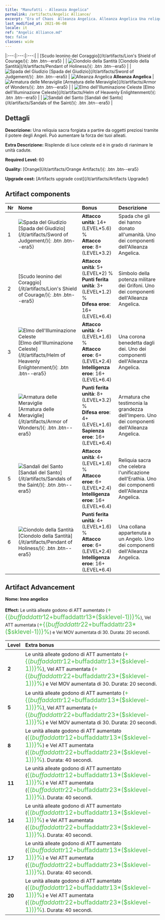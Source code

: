 ```yaml
---
title: "Manufatti - Alleanza Angelica"
permalink: /artifacts/Angelic Alliance/
excerpt: "Era of Chaos  Alleanza Angelica. Alleanza Angelica Una reliquia sacra forgiata a partire da oggetti preziosi tramite il potere degli Angeli. Può aumentare la forza dei tuoi alleati."
last_modified_at: 2021-06-08
locale: it
ref: "Angelic Alliance.md"
toc: false
classes: wide
---
```


  |:---:|:---:|:---:| 
  |  [Scudo leonino del Coraggio](/it/artifacts/Lion's Shield of Courage/){: .btn .btn--era5} |   | ![Ciondolo della Santità](/images/t/artifact_40416.png) [Ciondolo della Santità](/it/artifacts/Pendant of Holiness/){: .btn .btn--era5} | 
  | ![Spada del Giudizio](/images/t/artifact_40411.png) [Spada del Giudizio](/it/artifacts/Sword of Judgement/){: .btn .btn--era5} | ![Alleanza Angelica](/images/t/icon_artifact_41.png) **Alleanza Angelica** | ![Armatura delle Meraviglie](/images/t/artifact_40414.png) [Armatura delle Meraviglie](/it/artifacts/Armor of Wonders/){: .btn .btn--era5} | 
  | ![Elmo dell'Illuminazione Celeste](/images/t/artifact_40413.png) [Elmo dell'Illuminazione Celeste](/it/artifacts/Helm of Heavenly Enlightenment/){: .btn .btn--era5} |   | ![Sandali del Santo](/images/t/artifact_40415.png) [Sandali del Santo](/it/artifacts/Sandals of the Saint/){: .btn .btn--era5} | 


## Dettagli

 **Descrizione:** Una reliquia sacra forgiata a partire da oggetti preziosi tramite il potere degli Angeli. Può aumentare la forza dei tuoi alleati.

 **Extra Descrizione:** Risplende di luce celeste ed è in grado di rianimare le unità cadute.

 **Required Level:** 60

 **Quality:** [Orange](/it/artifacts/Orange Artifacts/){: .btn .btn--era5}

 **Upgrade cost:** [Artifacts upgrade cost](/it/artifacts/Artifacts Upgrade/)



## Artifact components

  | Nr |    Nome    |   Bonus | Descrizione | 
  |:---|:-----------|:--------|:------------| 
  | 1 | ![Spada del Giudizio](/images/t/artifact_40411.png) [Spada del Giudizio](/it/artifacts/Sword of Judgement/){: .btn .btn--era5} | **Attacco unità**: 14+(LEVEL\*5.6) %<br/>**Attacco eroe**: 8+(LEVEL\*3.2) | Spada che gli dei hanno donato all'umanità. Uno dei componenti dell'Alleanza Angelica. | 
  | 2 | [Scudo leonino del Coraggio](/it/artifacts/Lion's Shield of Courage/){: .btn .btn--era5} | **Attacco unità**: 5+(LEVEL\*2) %<br/>**Punti ferita unità**: 3+(LEVEL\*1.2) %<br/>**Difesa eroe**: 16+(LEVEL\*6.4) | Simbolo della potenza militare dei Grifoni. Uno dei componenti dell'Alleanza Angelica. | 
  | 3 | ![Elmo dell'Illuminazione Celeste](/images/t/artifact_40413.png) [Elmo dell'Illuminazione Celeste](/it/artifacts/Helm of Heavenly Enlightenment/){: .btn .btn--era5} | **Attacco unità**: 4+(LEVEL\*1.6) %<br/>**Attacco eroe**: 6+(LEVEL\*2.4)<br/>**Intelligenza eroe**: 16+(LEVEL\*6.4) | Una corona benedetta dagli dei. Uno dei componenti dell'Alleanza Angelica. | 
  | 4 | ![Armatura delle Meraviglie](/images/t/artifact_40414.png) [Armatura delle Meraviglie](/it/artifacts/Armor of Wonders/){: .btn .btn--era5} | **Punti ferita unità**: 8+(LEVEL\*3.2) %<br/>**Difesa eroe**: 4+(LEVEL\*1.6)<br/>**Sapienza eroe**: 16+(LEVEL\*6.4) | Armatura che testimonia la grandezza dell'Impero. Uno dei componenti dell'Alleanza Angelica. | 
  | 5 | ![Sandali del Santo](/images/t/artifact_40415.png) [Sandali del Santo](/it/artifacts/Sandals of the Saint/){: .btn .btn--era5} | **Attacco unità**: 4+(LEVEL\*1.6) %<br/>**Attacco eroe**: 6+(LEVEL\*2.4)<br/>**Intelligenza eroe**: 16+(LEVEL\*6.4) | Reliquia sacra che celebra l'unificazione dell'Erathia. Uno dei componenti dell'Alleanza Angelica. | 
  | 6 | ![Ciondolo della Santità](/images/t/artifact_40416.png) [Ciondolo della Santità](/it/artifacts/Pendant of Holiness/){: .btn .btn--era5} | **Punti ferita unità**: 4+(LEVEL\*1.6) %<br/>**Attacco eroe**: 6+(LEVEL\*2.4)<br/>**Intelligenza eroe**: 16+(LEVEL\*6.4) | Una collana appartenuta a un Angelo. Uno dei componenti dell'Alleanza Angelica. | 


## Artifact Advancement

 **Nome: Inno angelico**

 **Effect:** Le unità alleate godono di ATT aumentato (<span style="color: #48b946;font-size:20px">+{($buffaddattr12+$buffaddattr13*($sklevel-1))}%</span>), Vel ATT aumentata (<span style="color: #48b946;font-size:20px">+{($buffaddattr22+$buffaddattr23*($sklevel-1))}%</span>) e Vel MOV aumentata di 30. Durata: 20 secondi.

  |  Level  |    Extra bonus  | 
  |:--------|:----------------| 
  | **2** | Le unità alleate godono di ATT aumentato (<span style="color: #48b946;font-size:20px">+{($buffaddattr12+$buffaddattr13*($sklevel-1))}%</span>), Vel ATT aumentata (<span style="color: #48b946;font-size:20px">+{($buffaddattr22+$buffaddattr23*($sklevel-1))}%</span>) e Vel MOV aumentata di 30. Durata: 20 secondi. | 
  | **5** | Le unità alleate godono di ATT aumentato (<span style="color: #48b946;font-size:20px">+{($buffaddattr12+$buffaddattr13*($sklevel-1))}%</span>), Vel ATT aumentata (<span style="color: #48b946;font-size:20px">+{($buffaddattr22+$buffaddattr23*($sklevel-1))}%</span>) e Vel MOV aumentata di 30. Durata: 20 secondi. | 
  | **8** | Le unità alleate godono di ATT aumentato (<span style="color: #48b946;font-size:20px">{($buffaddattr12+$buffaddattr13*($sklevel-1))}%</span>) e Vel ATT aumentata (<span style="color: #48b946;font-size:20px">{($buffaddattr22+$buffaddattr23*($sklevel-1))}%</span>). Durata: 40 secondi. | 
  | **11** | Le unità alleate godono di ATT aumentato (<span style="color: #48b946;font-size:20px">{($buffaddattr12+$buffaddattr13*($sklevel-1))}%</span>) e Vel ATT aumentata (<span style="color: #48b946;font-size:20px">{($buffaddattr22+$buffaddattr23*($sklevel-1))}%</span>). Durata: 40 secondi. | 
  | **14** | Le unità alleate godono di ATT aumentato (<span style="color: #48b946;font-size:20px">{($buffaddattr12+$buffaddattr13*($sklevel-1))}%</span>) e Vel ATT aumentata (<span style="color: #48b946;font-size:20px">{($buffaddattr22+$buffaddattr23*($sklevel-1))}%</span>). Durata: 40 secondi. | 
  | **17** | Le unità alleate godono di ATT aumentato (<span style="color: #48b946;font-size:20px">{($buffaddattr12+$buffaddattr13*($sklevel-1))}%</span>) e Vel ATT aumentata (<span style="color: #48b946;font-size:20px">{($buffaddattr22+$buffaddattr23*($sklevel-1))}%</span>). Durata: 40 secondi. | 
  | **20** | Le unità alleate godono di ATT aumentato (<span style="color: #48b946;font-size:20px">{($buffaddattr12+$buffaddattr13*($sklevel-1))}%</span>) e Vel ATT aumentata (<span style="color: #48b946;font-size:20px">{($buffaddattr22+$buffaddattr23*($sklevel-1))}%</span>). Durata: 40 secondi. | 
